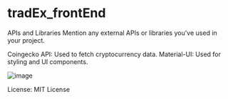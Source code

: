 # tradEx_frontEnd

APIs and Libraries
Mention any external APIs or libraries you've used in your project.

Coingecko API: Used to fetch cryptocurrency data.
Material-UI: Used for styling and UI components.

![image](https://github.com/ssy2306/tradEx_frontEnd/assets/77876285/1cf3f815-b2b9-4e4d-acf5-c43217c0d68c)

License:
MIT License
